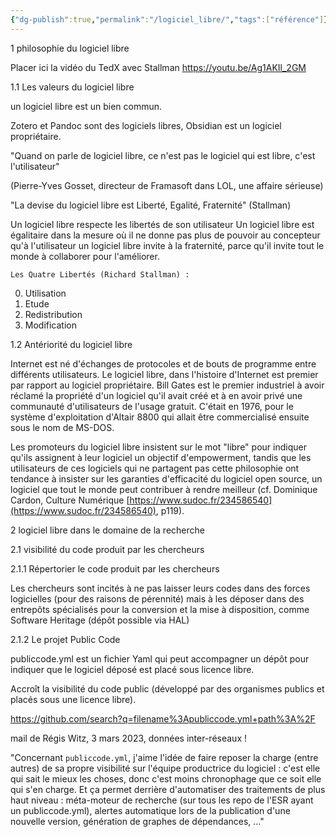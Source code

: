 ```yaml
---
{"dg-publish":true,"permalink":"/logiciel_libre/","tags":["référence"]}
---
```




1 philosophie du logiciel libre

Placer ici la vidéo du TedX avec Stallman https://youtu.be/Ag1AKIl_2GM


1.1 Les valeurs du logiciel libre

un logiciel libre est un bien commun.

Zotero et Pandoc sont des logiciels libres, Obsidian est un logiciel propriétaire.

"Quand on parle de logiciel libre, ce n'est pas le logiciel qui est libre, c'est l'utilisateur"

(Pierre-Yves Gosset, directeur de Framasoft dans LOL, une affaire sérieuse)

"La devise du logiciel libre est Liberté, Egalité, Fraternité" (Stallman)

Un logiciel libre respecte les libertés de son utilisateur
Un logiciel libre est égalitaire dans la mesure où il ne donne pas plus de pouvoir au concepteur qu'à l'utilisateur
un logiciel libre invite à la fraternité, parce qu'il invite tout le monde à collaborer pour l'améliorer.



    Les Quatre Libertés (Richard Stallman) :

  0. Utilisation
  1. Etude
  2. Redistribution
  3. Modification


1.2 Antériorité du logiciel libre

Internet est né d'échanges de protocoles et de bouts de programme entre différents utilisateurs. 
Le logiciel libre, dans l'histoire d'Internet est premier par rapport au logiciel propriétaire. 
Bill Gates est le premier industriel à avoir réclamé la propriété d'un logiciel qu'il avait créé et à en avoir privé une communauté d'utilisateurs de l'usage gratuit. C'était en 1976, pour le système d'exploitation d'Altair 8800 qui allait être commercialisé ensuite sous le nom de MS-DOS. 

Les promoteurs du logiciel libre insistent sur le mot "libre" pour indiquer qu'ils assignent à leur logiciel un objectif d'empowerment, tandis que les utilisateurs de ces logiciels qui ne partagent pas cette philosophie ont tendance à insister sur les garanties d'efficacité du logiciel open source, un logiciel que tout le monde peut contribuer à rendre meilleur (cf. Dominique Cardon, Culture Numérique [https://www.sudoc.fr/234586540](https://www.sudoc.fr/234586540), p119).


2 logiciel libre dans le domaine de la recherche

2.1 visibilité du code produit par les chercheurs 

2.1.1 Répertorier le code produit par les chercheurs

Les chercheurs sont incités à ne pas laisser leurs codes dans des forces logicielles (pour des raisons de pérennité) mais à les déposer dans des entrepôts spécialisés pour la conversion et la mise à disposition, comme Software Heritage (dépôt possible via HAL)

2.1.2 Le projet Public Code

publiccode.yml est un fichier Yaml qui peut accompagner un dépôt pour indiquer que le logiciel déposé est placé sous licence libre.

Accroît la visibilité du code public (développé par des organismes publics et placés sous une licence libre). 

https://github.com/search?q=filename%3Apubliccode.yml+path%3A%2F

mail de Régis Witz, 3 mars 2023, données inter-réseaux !

"Concernant `publiccode.yml`, j'aime l'idée de faire reposer la charge   (entre autres) de sa propre visibilité sur l'équipe productrice du  logiciel : c'est elle qui sait le mieux les choses, donc c'est moins  chronophage que ce soit elle qui s'en charge. Et ça permet derrière  d'automatiser des traitements de plus haut niveau : méta-moteur de  recherche (sur tous les repo de l'ESR ayant un publiccode.yml), alertes automatique lors de la publication d'une nouvelle version, génération de graphes de dépendances, ..."


